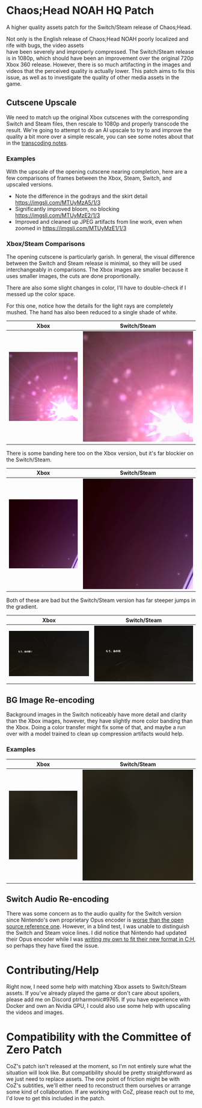 # Chaos;Head NOAH HQ Patch

A higher quality assets patch for the Switch/Steam release of Chaos;Head.

Not only is the English release of Chaos;Head NOAH poorly localized and rife with bugs, the video assets  
have been severely and improperly compressed. The Switch/Steam release is in 1080p, which should have been
an improvement over the original 720p Xbox 360 release. However, there is so much artifacting in the 
images and videos that the perceived quality is actually lower.
This patch aims to fix this issue, as well as to investigate the quality of other media assets in the game.

## Cutscene Upscale

We need to match up the original Xbox cutscenes with the corresponding Switch and Steam files, 
then rescale to 1080p and properly transcode the result. We're going to attempt to do an AI upscale 
to try to and improve the quality a bit more over a simple rescale, you can see some notes about 
that in the [transcoding notes](docs/transcode_notes.md).

### Examples

With the upscale of the opening cutscene nearing completion, here are a few comparisons of frames between the Xbox, 
Steam, Switch, and upscaled versions.

- Note the difference in the godrays and the skirt detail https://imgsli.com/MTUyMzA5/1/3
- Significantly improved bloom, no blocking https://imgsli.com/MTUyMzE2/1/3
- Improved and cleaned up JPEG artifacts from line work, even when zoomed in https://imgsli.com/MTUyMzE1/1/3


### Xbox/Steam Comparisons

The opening cutscene is particularly garish. In general, the visual difference between the 
Switch and Steam release is minimal, so they will be used interchangeably in comparisons.
The Xbox images are smaller because it uses smaller images, the cuts are done proportionally.

There are also some slight changes in color, I'll have to double-check if I messed up the color space.

For this one, notice how the details for the light rays are completely mushed. The hand has 
also been reduced to a single shade of white.
 
| Xbox                                         | Switch/Steam                                    |
|----------------------------------------------|-------------------------------------------------|
| ![Xbox BG 1](comparisons/mv_1_xbox_crop.png) | ![Switch BG 1](comparisons/mv_1_steam_crop.png) |

There is some banding here too on the Xbox version, but it's far blockier on the Switch/Steam.

| Xbox                                         | Switch/Steam                                    |
|----------------------------------------------|-------------------------------------------------|
| ![Xbox BG 2](comparisons/mv_2_xbox_crop.png) | ![Switch BG 2](comparisons/mv_2_steam_crop.png) |

Both of these are bad but the Switch/Steam version has far steeper jumps in the gradient.

| Xbox                                    | Switch/Steam                                |
|-----------------------------------------|---------------------------------------------|
| ![Xbox BG 4](comparisons/mv_4_xbox.png) | ![Switch BG 4](comparisons/mv_4_steam.png) |



## BG Image Re-encoding

Background images in the Switch noticeably have more detail and clarity than the Xbox images, however, they 
have slightly more color banding than the Xbox. Doing a color transfer might fix some of that, and maybe a 
run over with a model trained to clean up compression artifacts would help.

### Examples

| Xbox                                 | Switch/Steam                             |
|--------------------------------------|------------------------------------------|
| ![Xbox BG 1](comparisons/1_xbox.png) | ![Switch BG 1](comparisons/1_switch.png) |

## Switch Audio Re-encoding

There was some concern as to the audio quality for the Switch version since Nintendo's own 
proprietary Opus encoder is [worse than the open source reference one](https://twitter.com/masagratordev/status/1571210220696702977). 
However, in a blind test, I was unable to distinguish the Switch and Steam voice lines. I did notice 
that Nintendo had updated their Opus encoder while I was 
[writing my own to fit their new format in C;H](https://github.com/pmdevita/NXAEncode_ChaosHead), so perhaps 
they have fixed the issue.


# Contributing/Help

Right now, I need some help with matching Xbox assets to Switch/Steam assets. If you've already played 
the game or don't care about spoilers, please add me on Discord ptrharmonic#9765. If you have experience
with Docker and own an Nvidia GPU, I could also use some help with upscaling the videos and images.


# Compatibility with the Committee of Zero Patch

CoZ's patch isn't released at the moment, so I'm not entirely sure what the situation will look like. But 
compatibility should be pretty straightforward as we just need to replace assets. The one point of friction 
might be with CoZ's subtitles, we'll either need to reconstruct them ourselves or arrange some kind of 
collaboration. If are working with CoZ, please reach out to me, I'd love to get this included in the patch.
